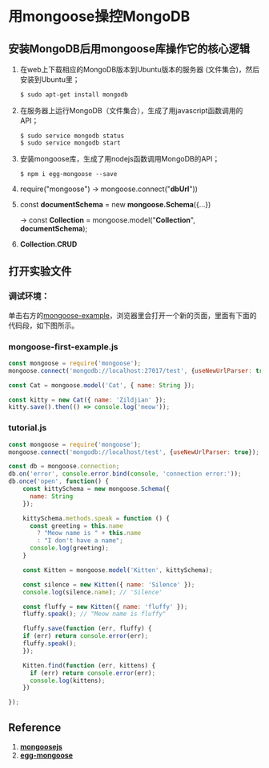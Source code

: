 # 用mongoose操控MongoDB

## 安装MongoDB后用mongoose库操作它的核心逻辑

1. 在web上下载相应的MongoDB版本到Ubuntu版本的服务器 (文件集合)，然后安装到Ubuntu里；

   ```
   $ sudo apt-get install mongodb
   ```

2. 在服务器上运行MongoDB（文件集合），生成了用javascript函数调用的API；

   ```
   $ sudo service mongodb status
   $ sudo service mongodb start
   ```

3. 安装mongoose库，生成了用nodejs函数调用MongoDB的API；

   ```
   $ npm i egg-mongoose --save
   ```

4. require("mongoose")	->	mongoose.connect("**dbUrl**"))

5. const **documentSchema** = new **mongoose.Schema**({...})

	->	const **Collection** = mongoose.model("**Collection**",  **documentSchema**);

6. **Collection**.**CRUD**

## 打开实验文件

### 调试环境： 
单击右方的[mongoose-example](https://codesandbox.io/s/mongoose-example-1pxqi?file=/src/index.js:237-245)，浏览器里会打开一个新的页面，里面有下面的代码段，如下图所示。

### mongoose-first-example.js
```javascript
const mongoose = require('mongoose');
mongoose.connect('mongodb://localhost:27017/test', {useNewUrlParser: true, useUnifiedTopology: true});

const Cat = mongoose.model('Cat', { name: String });

const kitty = new Cat({ name: 'Zildjian' });
kitty.save().then(() => console.log('meow'));
```

### tutorial.js
```javascript
const mongoose = require('mongoose');
mongoose.connect('mongodb://localhost/test', {useNewUrlParser: true});

const db = mongoose.connection;
db.on('error', console.error.bind(console, 'connection error:'));
db.once('open', function() {
	const kittySchema = new mongoose.Schema({
	  name: String
	});

	kittySchema.methods.speak = function () {
	  const greeting = this.name
	    ? "Meow name is " + this.name
	    : "I don't have a name";
	  console.log(greeting);
	}

	const Kitten = mongoose.model('Kitten', kittySchema);

	const silence = new Kitten({ name: 'Silence' });
	console.log(silence.name); // 'Silence'

	const fluffy = new Kitten({ name: 'fluffy' });
	fluffy.speak(); // "Meow name is fluffy"

	fluffy.save(function (err, fluffy) {
	if (err) return console.error(err);
	fluffy.speak();
	});

	Kitten.find(function (err, kittens) {
	  if (err) return console.error(err);
	  console.log(kittens);
	})

});
```

## Reference

1. [**mongoosejs**](https://mongoosejs.com/)
2. [**egg-mongoose**](https://github.com/eggjs/egg-mongoose)



